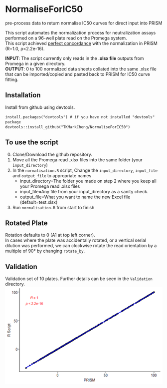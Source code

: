 # NormaliseForIC50
pre-process data to return normalise IC50 curves for direct input into PRISM

This script automates the normalization process for neutralization assays performed on a 96-well plate read on the Promega system. <br />
This script achieved [perfect concordance](https://github.com/TKMarkCheng/NormaliseForIC50/edit/main/README.md#validation) with the normalization in PRISM (R=1.0, ρ<2.2e-16).

**INPUT**: The script currently only reads in the **.xlsx file** outputs from Promega in a given directory. <br />
**OUTPUT**: 0 to 100 normalized data sheets collated into the same .xlsx file that can be imported/copied and pasted back to PRISM for IC50 curve fitting.

## Installation
Install from github using devtools.

```
install.packages("devtools") # if you have not installed "devtools" package
devtools::install_github("TKMarkCheng/NormaliseForIC50")
```

## To use the script
0. Clone/Download the github repository.
1. Move all the Promega read .xlsx files into the same folder (your `input_directory`)
2. In the `normalisation.R` script, Change the `input_directory`, `input_file` and `output_file` to appropriate names
    + input_directory=The folder you made on step 2 where you keep all your Promega read .xlsx files
    + input_file=Any file from your input_directory as a sanity check.
    + output_file=What you want to name the new Excel file (default=test.xlsx)
3. Run `normalisation.R` from start to finish

## Rotated Plate
Rotation defaults to 0 (A1 at top left corner). <br />
In cases where the plate was accidentally rotated, or a vertical serial dilution was performed, we can clockwise rotate the read orientation by a multiple of 90° by changing `rotate_by`.

## Validation
Validation set of 10 plates. Further details can be seen in the `Validation` directory. <br />
![alt text](https://github.com/TKMarkCheng/NormaliseForIC50/blob/main/Validation/correlation_plot.png)
